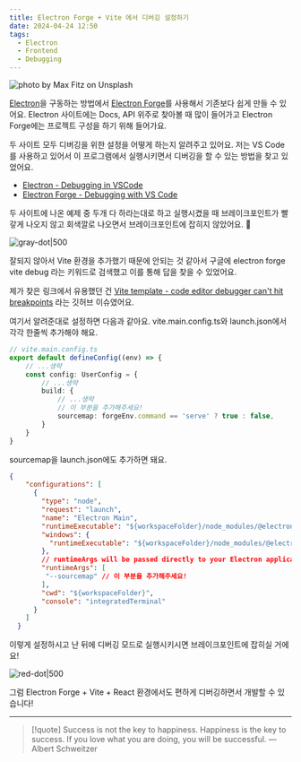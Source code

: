 ```yaml
---
title: Electron Forge + Vite 에서 디버깅 설정하기
date: 2024-04-24 12:50
tags:
  - Electron
  - Frontend
  - Debugging
---
```


![photo by Max Fitz on Unsplash](https://images.unsplash.com/photo-1707234862402-c0b3f21bcda3?crop=entropy&cs=srgb&fm=jpg&ixid=M3wzNjM5Nzd8MHwxfHJhbmRvbXx8fHx8fHx8fDE3MTM5MzA2NTV8&ixlib=rb-4.0.3&q=85&w=768&h=432)

[Electron](https://www.electronjs.org/)을 구동하는 방법에서 [Electron Forge](https://www.electronforge.io/)를 사용해서 기존보다 쉽게 만들 수 있어요.
Electron 사이트에는 Docs, API 위주로 찾아볼 때 많이 들어가고 Electron Forge에는 프로젝트 구성을 하기 위해 들어가요.

두 사이트 모두 디버깅을 위한 설정을 어떻게 하는지 알려주고 있어요. 저는 VS Code를 사용하고 있어서 이 프로그램에서 실행시키면서 디버깅을 할 수 있는 방법을 찾고 있었어요.
- [Electron - Debugging in VSCode](https://www.electronjs.org/docs/latest/tutorial/debugging-vscode)
- [Electron Forge - Debugging with VS Code](https://www.electronforge.io/advanced/debugging#debugging-with-vs-code)

두 사이트에 나온 예제 중 두개 다 하라는대로 하고 실행시켰을 때 브레이크포인트가 빨갛게 나오지 않고 회색깔로 나오면서 브레이크포인트에 잡히지 않았어요. 🥲

![gray-dot|500](assets/grey-dot.png)

잘되지 않아서 Vite 환경을 추가했기 때문에 안되는 것 같아서 구글에 electron forge vite debug 라는 키워드로 검색했고 이를 통해 답을 찾을 수 있었어요.

제가 찾은 링크에서 유용했던 건 [Vite template - code editor debugger can't hit breakpoints](https://github.com/electron/forge/issues/3398) 라는 깃허브 이슈였어요.

여기서 알려준대로 설정하면 다음과 같아요.
vite.main.config.ts와 launch.json에서 각각 한줄씩 추가해야 해요.

```typescript
// vite.main.config.ts
export default defineConfig((env) => {
	// ...생략
	const config: UserConfig = {
		// ...생략
		build: {
			// ...생략
			// 이 부분을 추가해주세요!
			sourcemap: forgeEnv.command == 'serve' ? true : false,
		}
	}
}
```

sourcemap을 launch.json에도 추가하면 돼요.
```json
{
    "configurations": [
      {
        "type": "node",
        "request": "launch",
        "name": "Electron Main",
        "runtimeExecutable": "${workspaceFolder}/node_modules/@electron-forge/cli/script/vscode.sh",
        "windows": {
          "runtimeExecutable": "${workspaceFolder}/node_modules/@electron-forge/cli/script/vscode.cmd"
        },
        // runtimeArgs will be passed directly to your Electron application
        "runtimeArgs": [
         "--sourcemap" // 이 부분을 추가해주세요!
        ],
        "cwd": "${workspaceFolder}",
        "console": "integratedTerminal"
      }
    ]
  }
```

이렇게 설정하시고 난 뒤에 디버깅 모드로 실행시키시면 브레이크포인트에 잡히실 거에요!

![red-dot|500](assets/red-dot.png)

그럼 Electron Forge + Vite + React 환경에서도 편하게 디버깅하면서 개발할 수 있습니다!

---

> [!quote] Success is not the key to happiness. Happiness is the key to success. If you love what you are doing, you will be successful.
> — Albert Schweitzer